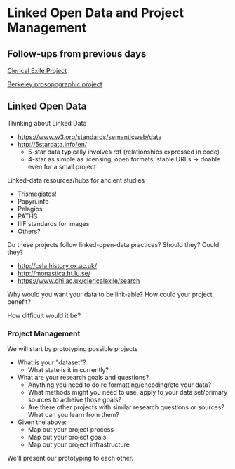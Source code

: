 # Linked Open Data and Project Management

## Follow-ups from previous days

[Clerical Exile Project](https://www.dhi.ac.uk/clericalexile/)

[Berkeley prosopographic project](http://berkeleyprosopography.org/)

## Linked Open Data

Thinking about Linked Data
* https://www.w3.org/standards/semanticweb/data
* http://5stardata.info/en/
  * 5-star data typically involves rdf (relationships expressed in code)
  * 4-star as simple as licensing, open formats, stable URI's -> doable even for a small project

Linked-data resources/hubs for ancient studies
  * Trismegistos!
  * Papyri.info
  * Pelagios
  * PATHS
  * IIIF standards for images
  * Others?

Do these projects follow linked-open-data practices?  Should they?  Could they?
* http://csla.history.ox.ac.uk/
* http://monastica.ht.lu.se/
* https://www.dhi.ac.uk/clericalexile/search

Why would you want your data to be link-able? How could your project benefit?

How difficult would it be?

### Project Management

We will start by prototyping possible projects
* What is your "dataset"?
  * What state is it in currently?
* What are your research goals and questions?
  * Anything you need to do re formatting/encoding/etc your data?
  * What methods might you need to use, apply to your data set/primary sources to acheive those goals?
  * Are there other projects with similar research questions or sources?  What can you learn from them?
* Given the above:
  * Map out your project process
  * Map out your project goals
  * Map out your project infrastructure
  
We'll present our prototyping to each other.

